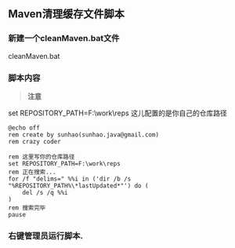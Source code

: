 ## Maven清理缓存文件脚本

### 新建一个cleanMaven.bat文件

cleanMaven.bat

### 脚本内容

> **注意**

set REPOSITORY_PATH=F:\work\reps 这儿配置的是你自己的仓库路径

```
@echo off
rem create by sunhao(sunhao.java@gmail.com)
rem crazy coder
  
rem 这里写你的仓库路径
set REPOSITORY_PATH=F:\work\reps
rem 正在搜索...
for /f "delims=" %%i in ('dir /b /s "%REPOSITORY_PATH%\*lastUpdated*"') do (
    del /s /q %%i
)
rem 搜索完毕
pause
```

### 右键管理员运行脚本.
